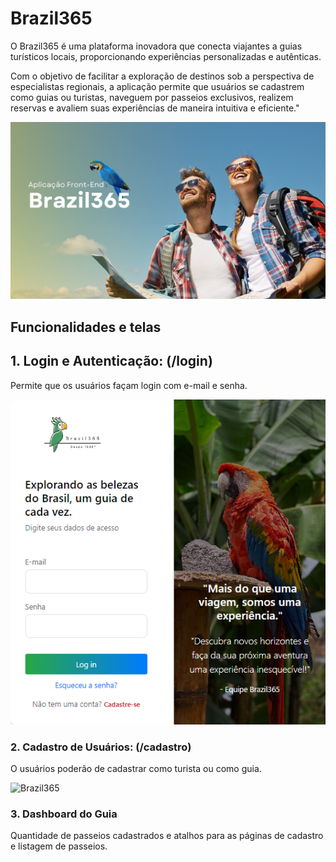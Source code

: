 # Brazil365

O Brazil365 é uma plataforma inovadora que conecta viajantes a guias turísticos locais, proporcionando experiências personalizadas e autênticas. 

Com o objetivo de facilitar a exploração de destinos sob a perspectiva de especialistas regionais, a aplicação permite que usuários se cadastrem como guias ou turistas, naveguem por passeios exclusivos, realizem reservas e avaliem suas experiências de maneira intuitiva e eficiente."

![Brazil365](./src/assets/Read.me-Brazil365.png)


## Funcionalidades e telas

## 1. Login e Autenticação: (/login)
Permite que os usuários façam login com e-mail e senha. 

![Brazil365](./src/assets/PaginadeLogin.png)

### 2. Cadastro de Usuários: (/cadastro)
O usuários poderão de cadastrar como turista ou como guia.

![Brazil365](./src/assets/)

### 3. Dashboard do Guia
Quantidade de passeios cadastrados e atalhos para as páginas de cadastro e listagem de passeios.




